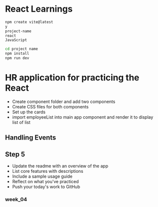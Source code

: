 # React Learnings

```cmd
npm create vite@latest
y
project-name
react
JavaScript

cd project name
npm install
npm run dev
```

# HR application for practicing the React

- Create component folder and add two components
- Create CSS files for both components
- Set up the cards
- import employeeList into main app component and render it to display list of list

## Handling Events

## Step 5

- Update the readme with an overview of the app
- List core features with descriptions
- Include a sample usage guide
- Reflect on what you've practiced
- Push your today's work to GitHub

### week_04

<!-- // Previous Codes


const [isLoggedIn, setIsLoggedIn] = useState(true);

const toggleLogin = () => {
setIsLoggedIn((prevState) => !prevState);
};

const handleClick = (id) => {
console.log(`Card ${id} was clicked`);
};

return (
<>

<header>
<h1>Demo app for practicing React</h1>
<Button
onClick={toggleLogin}
text={isLoggedIn ? "Log out" : "Log in"}
/>
</header>
<main>
{isLoggedIn ? (
<>
<h2>Employees</h2>
<div className="list">
{personsData.map((person) => (
<Card
key={person.id}
firstName={person.firstName}
title={person.title}
age={person.age}
animal={person.animal}
onClick={() => handleClick(person.id)} // Please note: this event is only in the App and is not related to edit/save button
/>
))}
</div>
</>
) : (
<div>
<p>Please log in to see the list</p>
</div>
)}
</main>
</>
); -->
